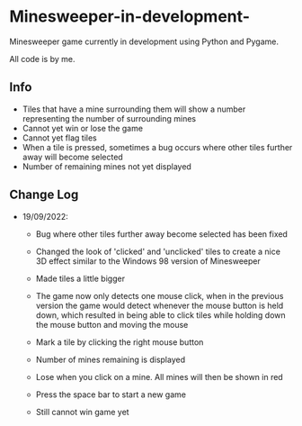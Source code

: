 # Minesweeper-in-development-

Minesweeper game currently in development using Python and Pygame.

All code is by me.

## Info

- Tiles that have a mine surrounding them will show a number representing the number of surrounding mines
- Cannot yet win or lose the game
- Cannot yet flag tiles
- When a tile is pressed, sometimes a bug occurs where other tiles further away will become selected
- Number of remaining mines not yet displayed

## Change Log

- 19/09/2022:
  - Bug where other tiles further away become selected has been fixed
  - Changed the look of 'clicked' and 'unclicked' tiles to create a nice 3D effect similar to the Windows 98 version of Minesweeper
  - Made tiles a little bigger
  - The game now only detects one mouse click, when in the previous version the game would detect whenever the mouse button is held down, which resulted in being able to click tiles while holding down the mouse button and moving the mouse
  - Mark a tile by clicking the right mouse button
  - Number of mines remaining is displayed
  - Lose when you click on a mine. All mines will then be shown in red
  - Press the space bar to start a new game
  
  - Still cannot win game yet
